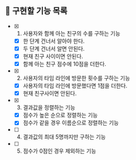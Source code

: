 ## 📌 구현할 기능 목록

- [x] 1. 사용자와 함께 아는 친구의 수를 구하는 기능

  - [x] 한 단계 건너서 알아야 한다.
  - [x] 두 단계 건너서 알면 안된다.
  - [x] 현재 친구 사이이면 안된다.
  - [x] 함께 아는 친구 점수에 10점을 더한다.

- [x] 2. 사용자의 타임 라인에 방문한 횟수를 구하는 기능

  - [x] 사용자의 타임 라인에 방문했다면 1점을 더한다.
  - [x] 현재 친구사이면 안된다.

- [x] 3. 결과값을 정렬하는 기능

  - [x] 점수가 높은 순으로 정렬하는 기능
  - [x] 점수가 같을 경우 이름순으로 정렬하는 기능

- [ ] 4. 결과값의 최대 5명까지만 구하는 기능

- [ ] 5. 점수가 0점인 경우 제외하는 기능
